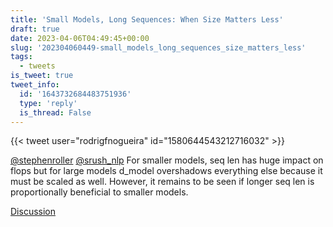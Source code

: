 ```yaml
---
title: 'Small Models, Long Sequences: When Size Matters Less'
draft: true
date: 2023-04-06T04:49:45+00:00
slug: '202304060449-small_models_long_sequences_size_matters_less'
tags:
  - tweets
is_tweet: true
tweet_info:
  id: '1643732684483751936'
  type: 'reply'
  is_thread: False
---
```




{{< tweet user="rodrigfnogueira" id="1580644543212716032" >}}

[@stephenroller](https://x.com/stephenroller) [@srush_nlp](https://x.com/srush_nlp) For smaller models, seq len has huge impact on flops but for large models d_model overshadows everything else because it must be scaled as well. However, it remains to be seen if longer seq len is proportionally beneficial to smaller models.

[Discussion](https://x.com/sytelus/status/1643732684483751936)

